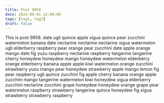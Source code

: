 ```yaml
---
title: Post 9958
date: 2024-09-01 12:00:00
tags: [tag1, tag2]
draft: false
---
```

This is post 9958.
date
ugli
quince
apple
xigua
quince
pear
zucchini
watermelon
banana
date
nectarine
nectarine
nectarine
xigua
watermelon
ugli
elderberry
raspberry
pear
orange
pear
zucchini
date
apple
orange
mango
date
fig
yuzu
raspberry
nectarine
raspberry
tangerine
tangerine
cherry
honeydew
honeydew
mango
honeydew
watermelon
elderberry
orange
elderberry
banana
apple
apple
kiwi
watermelon
orange
zucchini
strawberry
yuzu
mango
pear
honeydew
strawberry
apple
mango
lemon
fig
pear
raspberry
ugli
quince
zucchini
fig
apple
cherry
banana
orange
apple
zucchini
mango
tangerine
watermelon
kiwi
honeydew
xigua
elderberry
zucchini
nectarine
zucchini
grape
honeydew
honeydew
orange
grape
pear
watermelon
raspberry
strawberry
tangerine
quince
honeydew
fig
xigua
strawberry
strawberry
raspberry
